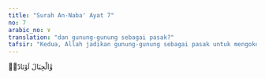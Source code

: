 ```yaml
---
title: "Surah An-Naba' Ayat 7"
no: 7
arabic_no: ٧
translation: "dan gunung-gunung sebagai pasak?"
tafsir: "Kedua, Allah jadikan gunung-gunung sebagai pasak untuk mengokohkan bumi, sehingga tidak bergoyang karena guncangan-guncangan yang ada di bawahnya."
---
```

وَّالْجِبَالَ اَوْتَادًاۖ